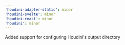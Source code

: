 ```yaml
---
'houdini-adapter-static': minor
'houdini-svelte': minor
'houdini-react': minor
'houdini': minor
---
```


Added support for configuring Houdini's output directory
